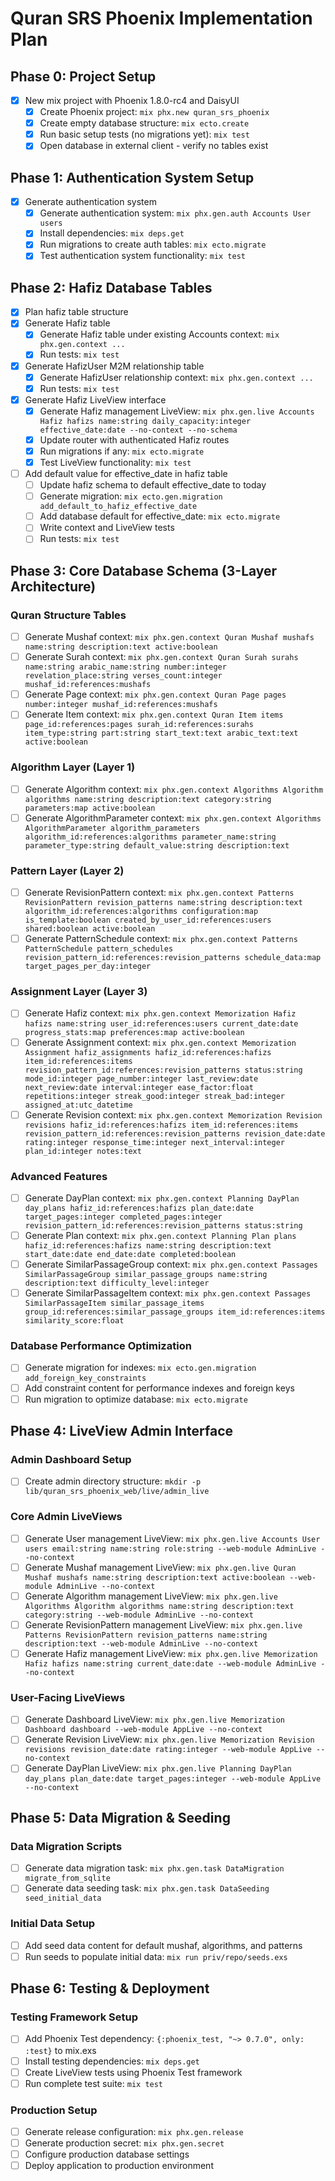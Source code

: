 # Quran SRS Phoenix Implementation Plan

## Phase 0: Project Setup
- [x] New mix project with Phoenix 1.8.0-rc4 and DaisyUI
  - [x] Create Phoenix project: `mix phx.new quran_srs_phoenix`
  - [x] Create empty database structure: `mix ecto.create`
  - [x] Run basic setup tests (no migrations yet): `mix test`
  - [x] Open database in external client - verify no tables exist

## Phase 1: Authentication System Setup
- [x] Generate authentication system
  - [x] Generate authentication system: `mix phx.gen.auth Accounts User users`
  - [x] Install dependencies: `mix deps.get`
  - [x] Run migrations to create auth tables: `mix ecto.migrate`
  - [x] Test authentication system functionality: `mix test`

## Phase 2: Hafiz Database Tables
- [x] Plan hafiz table structure
- [x] Generate Hafiz table
  - [x] Generate Hafiz table under existing Accounts context: `mix phx.gen.context ...`
  - [x] Run tests: `mix test`
- [x] Generate HafizUser M2M relationship table
  - [x] Generate HafizUser relationship context: `mix phx.gen.context ...`
  - [x] Run tests: `mix test`
- [x] Generate Hafiz LiveView interface
  - [x] Generate Hafiz management LiveView: `mix phx.gen.live Accounts Hafiz hafizs name:string daily_capacity:integer effective_date:date --no-context --no-schema`
  - [x] Update router with authenticated Hafiz routes
  - [x] Run migrations if any: `mix ecto.migrate`
  - [x] Test LiveView functionality: `mix test`
- [ ] Add default value for effective_date in hafiz table
  - [ ] Update hafiz schema to default effective_date to today
  - [ ] Generate migration: `mix ecto.gen.migration add_default_to_hafiz_effective_date`
  - [ ] Add database default for effective_date: `mix ecto.migrate`
  - [ ] Write context and LiveView tests
  - [ ] Run tests: `mix test`

## Phase 3: Core Database Schema (3-Layer Architecture)

### Quran Structure Tables
- [ ] Generate Mushaf context: `mix phx.gen.context Quran Mushaf mushafs name:string description:text active:boolean`
- [ ] Generate Surah context: `mix phx.gen.context Quran Surah surahs name:string arabic_name:string number:integer revelation_place:string verses_count:integer mushaf_id:references:mushafs`
- [ ] Generate Page context: `mix phx.gen.context Quran Page pages number:integer mushaf_id:references:mushafs`
- [ ] Generate Item context: `mix phx.gen.context Quran Item items page_id:references:pages surah_id:references:surahs item_type:string part:string start_text:text arabic_text:text active:boolean`

### Algorithm Layer (Layer 1)
- [ ] Generate Algorithm context: `mix phx.gen.context Algorithms Algorithm algorithms name:string description:text category:string parameters:map active:boolean`
- [ ] Generate AlgorithmParameter context: `mix phx.gen.context Algorithms AlgorithmParameter algorithm_parameters algorithm_id:references:algorithms parameter_name:string parameter_type:string default_value:string description:text`

### Pattern Layer (Layer 2)
- [ ] Generate RevisionPattern context: `mix phx.gen.context Patterns RevisionPattern revision_patterns name:string description:text algorithm_id:references:algorithms configuration:map is_template:boolean created_by_user_id:references:users shared:boolean active:boolean`
- [ ] Generate PatternSchedule context: `mix phx.gen.context Patterns PatternSchedule pattern_schedules revision_pattern_id:references:revision_patterns schedule_data:map target_pages_per_day:integer`

### Assignment Layer (Layer 3)
- [ ] Generate Hafiz context: `mix phx.gen.context Memorization Hafiz hafizs name:string user_id:references:users current_date:date progress_stats:map preferences:map active:boolean`
- [ ] Generate Assignment context: `mix phx.gen.context Memorization Assignment hafiz_assignments hafiz_id:references:hafizs item_id:references:items revision_pattern_id:references:revision_patterns status:string mode_id:integer page_number:integer last_review:date next_review:date interval:integer ease_factor:float repetitions:integer streak_good:integer streak_bad:integer assigned_at:utc_datetime`  
- [ ] Generate Revision context: `mix phx.gen.context Memorization Revision revisions hafiz_id:references:hafizs item_id:references:items revision_pattern_id:references:revision_patterns revision_date:date rating:integer response_time:integer next_interval:integer plan_id:integer notes:text`

### Advanced Features
- [ ] Generate DayPlan context: `mix phx.gen.context Planning DayPlan day_plans hafiz_id:references:hafizs plan_date:date target_pages:integer completed_pages:integer revision_pattern_id:references:revision_patterns status:string`
- [ ] Generate Plan context: `mix phx.gen.context Planning Plan plans hafiz_id:references:hafizs name:string description:text start_date:date end_date:date completed:boolean`
- [ ] Generate SimilarPassageGroup context: `mix phx.gen.context Passages SimilarPassageGroup similar_passage_groups name:string description:text difficulty_level:integer`
- [ ] Generate SimilarPassageItem context: `mix phx.gen.context Passages SimilarPassageItem similar_passage_items group_id:references:similar_passage_groups item_id:references:items similarity_score:float`

### Database Performance Optimization
- [ ] Generate migration for indexes: `mix ecto.gen.migration add_foreign_key_constraints`
- [ ] Add constraint content for performance indexes and foreign keys
- [ ] Run migration to optimize database: `mix ecto.migrate`

## Phase 4: LiveView Admin Interface

### Admin Dashboard Setup
- [ ] Create admin directory structure: `mkdir -p lib/quran_srs_phoenix_web/live/admin_live`

### Core Admin LiveViews
- [ ] Generate User management LiveView: `mix phx.gen.live Accounts User users email:string name:string role:string --web-module AdminLive --no-context`
- [ ] Generate Mushaf management LiveView: `mix phx.gen.live Quran Mushaf mushafs name:string description:text active:boolean --web-module AdminLive --no-context`
- [ ] Generate Algorithm management LiveView: `mix phx.gen.live Algorithms Algorithm algorithms name:string description:text category:string --web-module AdminLive --no-context`
- [ ] Generate RevisionPattern management LiveView: `mix phx.gen.live Patterns RevisionPattern revision_patterns name:string description:text --web-module AdminLive --no-context`
- [ ] Generate Hafiz management LiveView: `mix phx.gen.live Memorization Hafiz hafizs name:string current_date:date --web-module AdminLive --no-context`

### User-Facing LiveViews
- [ ] Generate Dashboard LiveView: `mix phx.gen.live Memorization Dashboard dashboard --web-module AppLive --no-context`
- [ ] Generate Revision LiveView: `mix phx.gen.live Memorization Revision revisions revision_date:date rating:integer --web-module AppLive --no-context`
- [ ] Generate DayPlan LiveView: `mix phx.gen.live Planning DayPlan day_plans plan_date:date target_pages:integer --web-module AppLive --no-context`

## Phase 5: Data Migration & Seeding

### Data Migration Scripts
- [ ] Generate data migration task: `mix phx.gen.task DataMigration migrate_from_sqlite`
- [ ] Generate data seeding task: `mix phx.gen.task DataSeeding seed_initial_data`

### Initial Data Setup
- [ ] Add seed data content for default mushaf, algorithms, and patterns
- [ ] Run seeds to populate initial data: `mix run priv/repo/seeds.exs`

## Phase 6: Testing & Deployment

### Testing Framework Setup
- [ ] Add Phoenix Test dependency: `{:phoenix_test, "~> 0.7.0", only: :test}` to mix.exs
- [ ] Install testing dependencies: `mix deps.get`
- [ ] Create LiveView tests using Phoenix Test framework
- [ ] Run complete test suite: `mix test`

### Production Setup
- [ ] Generate release configuration: `mix phx.gen.release`
- [ ] Generate production secret: `mix phx.gen.secret`
- [ ] Configure production database settings
- [ ] Deploy application to production environment
